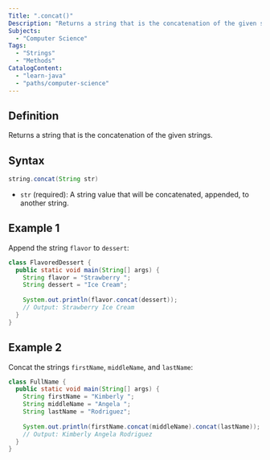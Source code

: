 ```yaml
---
Title: ".concat()"
Description: "Returns a string that is the concatenation of the given strings."
Subjects:
  - "Computer Science"
Tags:
  - "Strings"
  - "Methods"
CatalogContent:
  - "learn-java"
  - "paths/computer-science"
---
```


## Definition

Returns a string that is the concatenation of the given strings.

## Syntax

```java
string.concat(String str)
```

- `str` (required): A string value that will be concatenated, appended, to another string.

## Example 1

Append the string `flavor` to `dessert`:

```java
class FlavoredDessert {
  public static void main(String[] args) {
    String flavor = "Strawberry ";
    String dessert = "Ice Cream";
    
    System.out.println(flavor.concat(dessert));
    // Output: Strawberry Ice Cream
  }
}
```

## Example 2

Concat the strings `firstName`, `middleName`, and `lastName`:

```java
class FullName {
  public static void main(String[] args) {
    String firstName = "Kimberly ";
    String middleName = "Angela ";
    String lastName = "Rodriguez";
    
    System.out.println(firstName.concat(middleName).concat(lastName));
    // Output: Kimberly Angela Rodriguez
  }
}
```
